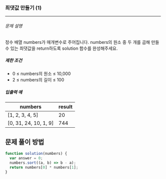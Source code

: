 ### 최댓값 만들기 (1)

---

###### 문제 설명

정수 배열 numbers가 매개변수로 주어집니다. numbers의 원소 중 두 개를 곱해 만들 수 있는 최댓값을 return하도록 solution 함수를 완성해주세요.

##### 제한 조건

- 0 ≤ numbers의 원소 ≤ 10,000
- 2 ≤ numbers의 길이 ≤ 100

##### 입출력 예

| numbers               | result |
| --------------------- | ------ |
| [1, 2, 3, 4, 5]       | 20     |
| [0, 31, 24, 10, 1, 9] | 744    |

## 문제 풀이 방법

```javascript
function solution(numbers) {
  var answer = 0;
  numbers.sort((a, b) => b - a);
  return numbers[0] * numbers[1];
}
```
